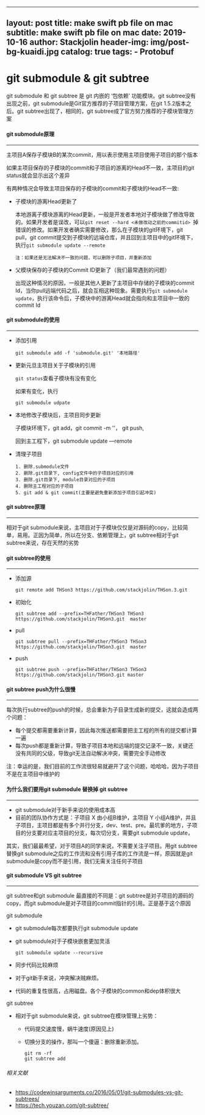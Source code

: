 
---
layout:     post
title:      make swift pb file on mac
subtitle:   make swift pb file on mac
date:       2019-10-16
author:     Stackjolin
header-img: img/post-bg-kuaidi.jpg
catalog: true
tags:
    - Protobuf
---





# git submodule & git subtree

git submodule 和 git subtree 是 git 内嵌的 ‘包依赖’ 功能模块。git subtree没有出现之前，git submodule是Git官方推荐的子项目管理方案，在git 1.5.2版本之后。git subtree出现了，相同的，git subtree成了官方努力推荐的子模块管理方案



#### git submodule原理

------

主项目A保存子模块B的某次commit，用以表示使用主项目使用子项目的那个版本

如果主项目保存的子模块的commit和子项目的游离的Head不一致，主项目的git status就会显示出这个差异

有两种情况会导致主项目保存的子模块的commit和子模块的Head不一致:

- 子模块的游离Head更新了

  本地游离子模块游离的Head更新，一般是开发者本地对子模块做了修改导致的。如果开发者是误改，可以`git reset --hard <未做改动之前的commitid> `掉错误的修改。如果开发者确实需要修改，那么在子模块的git环境下，git pull，git commit提交到子模块的远端仓库，并且回到主项目中的git环境下，执行`git submodule update --remote`

  `注：如果还是无法解决不一致的问题，可以删除子项目，并重新添加`

- 父模块保存的子模块的Commit ID更新了（我们最常遇到的问题）

  出现这种情况的原因，一般是其他人更新了主项目中存储的子模块的commit Id，当你pull远端代码之后，就会互相这种现象。需要执行`git submodule update`，执行该命令后，子模块中的游离Head就会指向和主项目中一致的commit Id

#### git submodule的使用

--------

- 添加引用

  `git submodule add -f 'submodule.git' '本地路径'`

- 更新元旦主项目关于子模块的引用

  `git status`查看子模块有没有变化

  如果有变化，执行

  `git submodule udpate`

- 本地修改子模块后，主项目同步更新

  子模块环境下，git add，git commit -m ''， git push,

  回到主工程下，git submodule update —remote

- 清理子项目

  ```
  1. 删除.submodule文件
  2. 删除.git目录下, config文件中的子项目对应的引用
  3. 删除.git目录下, module目录对应的子项目
  4. 删除主工程对应的子项目
  5. git add & git commit(主要是避免重新添加子项目引起冲突)
  ```

  

#### git subtree原理

-------

相对于git submodule来说，主项目对于子模块仅仅是对源码的copy，比较简单，易用。正因为简单，所以在分支、依赖管理上，git subtree相对于git subtree来说，存在天然的劣势



#### git subtree的使用

-----

- 添加源

  ```
  git remote add THSon3 https://github.com/stackjolin/THSon.3.git 
  ```

- 初始化

  ```
  git subtree add --prefix=THFather/THSon3 THSon3 https://github.com/stackjolin/THSon3.git  master
  ```

- pull

  ```
  git subtree pull --prefix=THFather/THSon3 THSon3 https://github.com/stackjolin/THSon3.git  master
  ```

- push

  ```
  git subtree push --prefix=THFather/THSon3 THSon3 https://github.com/stackjolin/THSon3.git master
  ```



#### git subtree push为什么很慢

------

每次执行subtree的push的时候，总会重新为子目录生成新的提交，这就会造成两个问题：

- 每个提交都需要重新计算，因此每次推送都需要把主工程的所有的提交都计算一遍
- 每次push都是重新计算，导致子项目本地和远端的提交记录不一致，关键还没有共同的父级，导致git无法自动解决冲突，需要完全手动修改

注：幸运的是，我们目前的工作流很轻易就避开了这个问题，哈哈哈，因为子项目不是在主项目中维护的



#### 为什么我们要用git submodule 替换掉 git subtree

------

- git submodule对于新手来说的使用成本高
- 目前的团队协作方式是：子项目 X 由小组B维护，主项目 Y 小组A维护，并且子项目，主项目都是有多个并行分支，dev、test、pre。最坑爹的地方，子项目的分支要对应主项目的分支，每次切分支，需要git submodule update，

其实，我们最最希望，对于项目A的同学来说，不需要关注子项目。用git subtree替换git submodule之后的工作流和没有引用子库的工作流是一样，原因就是git submodule是copy而不是引用，我们无需关注任何子项目



#### git submodule VS git subtree

-----

git subtree和git submodule 最直接的不同是：git subtree是对子项目的源码的copy，而git submodule是对子项目的commit指针的引用。正是基于这个原因

git submodule 

- git submodule每次都要执行git submodule update

- git submodule对于子模块嵌套更加灵活

  `git submodule update --recursive`

- 同步代码比较麻烦

- 对于git新手来说，冲突解决贼麻烦。

- 代码的重复性很高，占用磁盘。各个子模块的common和dep体积很大

git subtree

- 相对于git submodule来说，git subtree在模块管理上劣势：

  - 代码提交速度慢，蜗牛速度(原因见上)

  - 切换分支的操作，那叫一个傻逼：删除重新添加。

    ```
    git rm -rf
    git subtree add
    ```

    

###### 相关文献

- https://codewinsarguments.co/2016/05/01/git-submodules-vs-git-subtrees/
- https://tech.youzan.com/git-subtree/